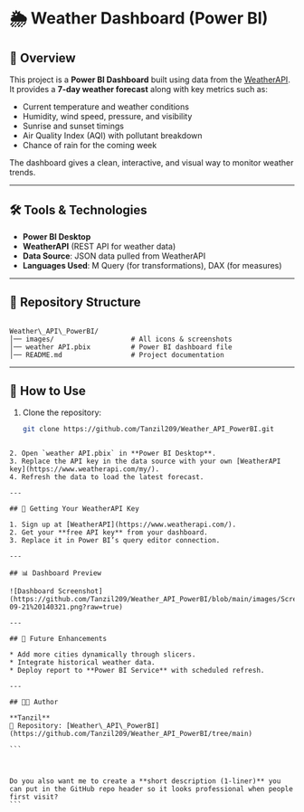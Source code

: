 # 🌦️ Weather Dashboard (Power BI)

## 📌 Overview
This project is a **Power BI Dashboard** built using data from the [WeatherAPI](https://www.weatherapi.com/).  
It provides a **7-day weather forecast** along with key metrics such as:

- Current temperature and weather conditions  
- Humidity, wind speed, pressure, and visibility  
- Sunrise and sunset timings  
- Air Quality Index (AQI) with pollutant breakdown  
- Chance of rain for the coming week  

The dashboard gives a clean, interactive, and visual way to monitor weather trends.

---

## 🛠️ Tools & Technologies
- **Power BI Desktop**  
- **WeatherAPI** (REST API for weather data)  
- **Data Source**: JSON data pulled from WeatherAPI  
- **Languages Used**: M Query (for transformations), DAX (for measures)

---

## 📂 Repository Structure
```

Weather\_API\_PowerBI/
│── images/                   # All icons & screenshots
│── weather API.pbix          # Power BI dashboard file
│── README.md                 # Project documentation

````

---

## 🚀 How to Use
1. Clone the repository:
   ```bash
   git clone https://github.com/Tanzil209/Weather_API_PowerBI.git
````

2. Open `weather API.pbix` in **Power BI Desktop**.
3. Replace the API key in the data source with your own [WeatherAPI key](https://www.weatherapi.com/my/).
4. Refresh the data to load the latest forecast.

---

## 🔑 Getting Your WeatherAPI Key

1. Sign up at [WeatherAPI](https://www.weatherapi.com/).
2. Get your **free API key** from your dashboard.
3. Replace it in Power BI’s query editor connection.

---

## 📊 Dashboard Preview

![Dashboard Screenshot](https://github.com/Tanzil209/Weather_API_PowerBI/blob/main/images/Screenshot%202025-09-21%20140321.png?raw=true)

---

## 📌 Future Enhancements

* Add more cities dynamically through slicers.
* Integrate historical weather data.
* Deploy report to **Power BI Service** with scheduled refresh.

---

## 👨‍💻 Author

**Tanzil**
📂 Repository: [Weather\_API\_PowerBI](https://github.com/Tanzil209/Weather_API_PowerBI/tree/main)

```

  

Do you also want me to create a **short description (1-liner)** you can put in the GitHub repo header so it looks professional when people first visit?
```
